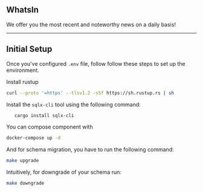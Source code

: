 ## WhatsIn
We offer you the most recent and noteworthy news on a daily basis!

---
## Initial Setup
Once you've configured `.env` file, follow follow these steps to set up the environment.

Install rustup
```sh
curl --proto '=https' --tlsv1.2 -sSf https://sh.rustup.rs | sh
```

Install the `sqlx-cli` tool using the following command:
```sh
   cargo install sqlx-cli
```

You can compose component with 
```sh
docker-compose up -d
```

And for schema migration, you have to run the following command:
```sh
make upgrade
```

Intuitively, for downgrade of your schema run:
```sh
make downgrade
```